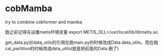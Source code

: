 # cobMamba
try to combine cobformer and mamba

跑之前记得先设置metis环境变量
export METIS_DLL=/usr/local/lib/libmetis.so

get_data.py对data_utils的引用在跑main.py的时候改成Data.data_utils，而在跑cal_partition的时候改成data_utils(就是把前面的Data.删了)
